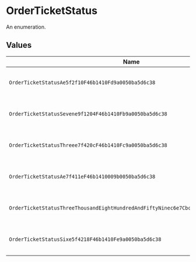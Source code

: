 # OrderTicketStatus

An enumeration.


## Values

| Name                                                                                 | Value                                                                                |
| ------------------------------------------------------------------------------------ | ------------------------------------------------------------------------------------ |
| `OrderTicketStatusAe5f2f10F46b1410Fd9a0050ba5d6c38`                                  | ae5f2f10-f46b-1410-fd9a-0050ba5d6c38                                                 |
| `OrderTicketStatusSevene9f1204F46b1410Fb9a0050ba5d6c38`                              | 7e9f1204-f46b-1410-fb9a-0050ba5d6c38                                                 |
| `OrderTicketStatusThreee7f420cF46b1410Fc9a0050ba5d6c38`                              | 3e7f420c-f46b-1410-fc9a-0050ba5d6c38                                                 |
| `OrderTicketStatusAe7f411eF46b1410009b0050ba5d6c38`                                  | ae7f411e-f46b-1410-009b-0050ba5d6c38                                                 |
| `OrderTicketStatusThreeThousandEightHundredAndFiftyNinec6e7Cbcb486bBa5377808fe6e593` | 3859c6e7-cbcb-486b-ba53-77808fe6e593                                                 |
| `OrderTicketStatusSixe5f4218F46b1410Fe9a0050ba5d6c38`                                | 6e5f4218-f46b-1410-fe9a-0050ba5d6c38                                                 |